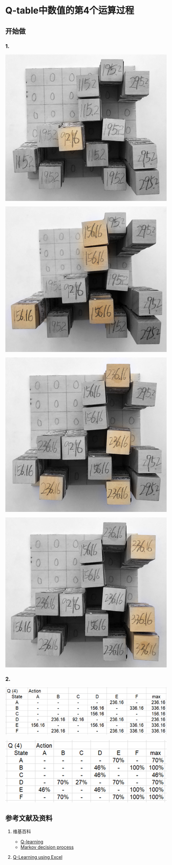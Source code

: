 # Q-table中数值的第4个运算过程

## 开始做

### 1. 

![](/images/体验Q-Learning的基本原理/Q-table中数值的第4个运算过程/1a1.jpg)

![](/images/体验Q-Learning的基本原理/Q-table中数值的第4个运算过程/1a2.jpg)

![](/images/体验Q-Learning的基本原理/Q-table中数值的第4个运算过程/1a3.jpg)

![](/images/体验Q-Learning的基本原理/Q-table中数值的第4个运算过程/1a4.jpg)

### 2.

![](/images/体验Q-Learning的基本原理/Q-table中数值的第4个运算过程/Q4-1.png)

![](/images/体验Q-Learning的基本原理/Q-table中数值的第4个运算过程/Q4-2.png)

## 参考文献及资料

1. 维基百科
	- [Q-learning](https://en.wikipedia.org/wiki/Q-learning) 
	- [Markov decision process](https://en.wikipedia.org/wiki/Markov_decision_process) 

1. [Q-Learning using Excel](https://people.revoledu.com/kardi/tutorial/ReinforcementLearning/Q-Learning-Excel.htm)